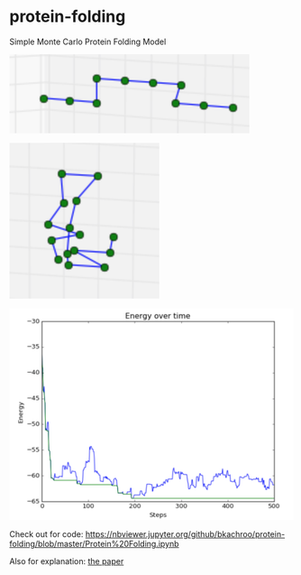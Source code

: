 # protein-folding
Simple Monte Carlo Protein Folding Model

![Step 2](/Protein%20Folding/step2.png)

![Step 40](/Protein%20Folding/step40.png)

![Energy](/Protein%20Folding/beste500.png)

Check out for code: https://nbviewer.jupyter.org/github/bkachroo/protein-folding/blob/master/Protein%20Folding.ipynb

Also for explanation: [the paper](/Protein%20Folding/Bhareth_Kachroo_proteins.pdf)
